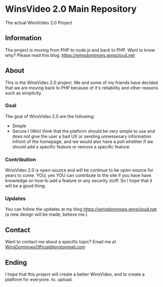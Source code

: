 # WinsVideo 2.0 Main Repository
The actual WinsVideo 2.0 Project

## Information
The project is moving from PHP to node.js and back to PHP. Want to know why? Please read this blog: https://winsdominoes.winscloud.net

## About
This is the WinsVideo 2.0 project. Me and some of my friends have decided that we are moving back to PHP because of it's reliability and other reasons such as simplicity.

### Goal
The goal of WinsVideo 2.0 are the following:
- Simple
- Secure
I (Win) think that the platform should be very simple to use and does not give the user a bad UX or sending unnessesary information infront of the homepage, and we would also have a poll whether if we should add a specific feature or remove a specific feature. 

### Contribution
WinsVideo 2.0 is open-source and will be continue to be open-source for years to come. YOU, yes YOU can contribute to the site if you have have knowledge on how to add a feature or any security stuff. So I hope that it will be a good thing. 

### Updates
You can follow the updates at my blog https://winsdominoes.winscloud.net (a new design will be made, believe me.)

## Contact
Want to contact me about a specific topic? Email me at WinsDominoesOfficial@protonmail.com

## Ending
I hope that this project will create a better WinsVideo, and to create a platform for everyone. to. upload. 
